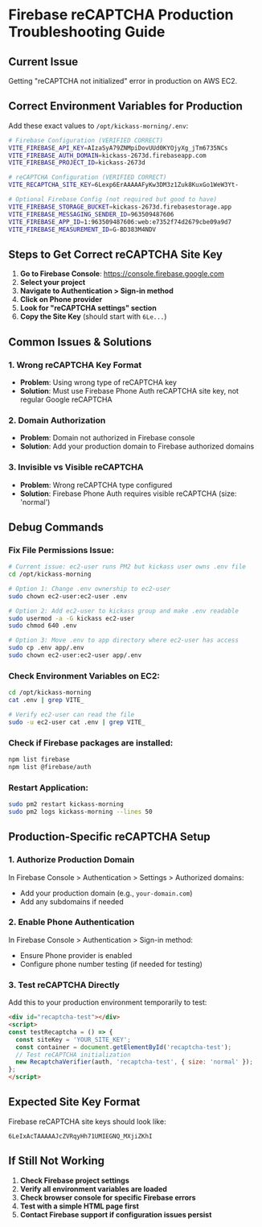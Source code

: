 # Firebase reCAPTCHA Production Troubleshooting Guide

## Current Issue
Getting "reCAPTCHA not initialized" error in production on AWS EC2.

## Correct Environment Variables for Production
Add these exact values to `/opt/kickass-morning/.env`:

```bash
# Firebase Configuration (VERIFIED CORRECT)
VITE_FIREBASE_API_KEY=AIzaSyA79ZNMpiDovUUd0KYOjyXg_jTm6735NCs
VITE_FIREBASE_AUTH_DOMAIN=kickass-2673d.firebaseapp.com
VITE_FIREBASE_PROJECT_ID=kickass-2673d

# reCAPTCHA Configuration (VERIFIED CORRECT)
VITE_RECAPTCHA_SITE_KEY=6Lexp6ErAAAAAFyKw3DM3z1Zuk8KuxGo1WeW3Yt-

# Optional Firebase Config (not required but good to have)
VITE_FIREBASE_STORAGE_BUCKET=kickass-2673d.firebasestorage.app
VITE_FIREBASE_MESSAGING_SENDER_ID=963509487606
VITE_FIREBASE_APP_ID=1:963509487606:web:e7352f74d2679cbe09a9d7
VITE_FIREBASE_MEASUREMENT_ID=G-BD383M4NDV
```

## Steps to Get Correct reCAPTCHA Site Key

1. **Go to Firebase Console**: https://console.firebase.google.com
2. **Select your project**
3. **Navigate to Authentication > Sign-in method**
4. **Click on Phone provider**
5. **Look for "reCAPTCHA settings" section**
6. **Copy the Site Key** (should start with `6Le...`)

## Common Issues & Solutions

### 1. Wrong reCAPTCHA Key Format
- **Problem**: Using wrong type of reCAPTCHA key
- **Solution**: Must use Firebase Phone Auth reCAPTCHA site key, not regular Google reCAPTCHA

### 2. Domain Authorization
- **Problem**: Domain not authorized in Firebase console
- **Solution**: Add your production domain to Firebase authorized domains

### 3. Invisible vs Visible reCAPTCHA
- **Problem**: Wrong reCAPTCHA type configured
- **Solution**: Firebase Phone Auth requires visible reCAPTCHA (size: 'normal')

## Debug Commands

### Fix File Permissions Issue:
```bash
# Current issue: ec2-user runs PM2 but kickass user owns .env file
cd /opt/kickass-morning

# Option 1: Change .env ownership to ec2-user
sudo chown ec2-user:ec2-user .env

# Option 2: Add ec2-user to kickass group and make .env readable
sudo usermod -a -G kickass ec2-user
sudo chmod 640 .env

# Option 3: Move .env to app directory where ec2-user has access
sudo cp .env app/.env
sudo chown ec2-user:ec2-user app/.env
```

### Check Environment Variables on EC2:
```bash
cd /opt/kickass-morning
cat .env | grep VITE_

# Verify ec2-user can read the file
sudo -u ec2-user cat .env | grep VITE_
```

### Check if Firebase packages are installed:
```bash
npm list firebase
npm list @firebase/auth
```

### Restart Application:
```bash
sudo pm2 restart kickass-morning
sudo pm2 logs kickass-morning --lines 50
```

## Production-Specific reCAPTCHA Setup

### 1. Authorize Production Domain
In Firebase Console > Authentication > Settings > Authorized domains:
- Add your production domain (e.g., `your-domain.com`)
- Add any subdomains if needed

### 2. Enable Phone Authentication
In Firebase Console > Authentication > Sign-in method:
- Ensure Phone provider is enabled
- Configure phone number testing (if needed for testing)

### 3. Test reCAPTCHA Directly
Add this to your production environment temporarily to test:
```html
<div id="recaptcha-test"></div>
<script>
const testRecaptcha = () => {
  const siteKey = 'YOUR_SITE_KEY';
  const container = document.getElementById('recaptcha-test');
  // Test reCAPTCHA initialization
  new RecaptchaVerifier(auth, 'recaptcha-test', { size: 'normal' });
};
</script>
```

## Expected Site Key Format
Firebase reCAPTCHA site keys should look like:
```
6LeIxAcTAAAAAJcZVRqyHh71UMIEGNQ_MXjiZKhI
```

## If Still Not Working

1. **Check Firebase project settings**
2. **Verify all environment variables are loaded**
3. **Check browser console for specific Firebase errors**
4. **Test with a simple HTML page first**
5. **Contact Firebase support if configuration issues persist**